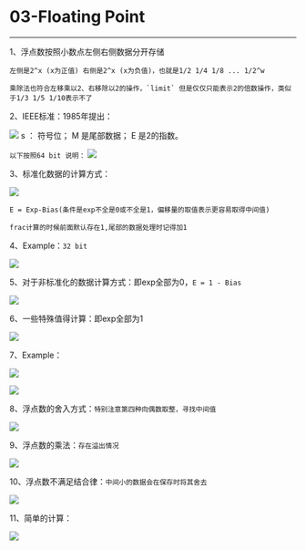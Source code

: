 # 03-Floating Point
---

1、浮点数按照小数点左侧右侧数据分开存储
    
    左侧是2^x (x为正值) 右侧是2^x (x为负值)，也就是1/2 1/4 1/8 ... 1/2^w
    
    乘除法也符合左移乘以2、右移除以2的操作，`limit` 但是仅仅只能表示2的倍数操作，类似于1/3 1/5 1/10表示不了

2、IEEE标准：1985年提出：

![](../photo/微信图片_20210604214225.png)
    s ： 符号位；    M 是尾部数据；    E 是2的指数。    
    
`以下按照64 bit 说明：`
![](../photo/微信图片_20210604214207.png)

3、标准化数据的计算方式：

![](../photo/微信图片_20210604214230.png)

    E = Exp-Bias(条件是exp不全是0或不全是1，偏移量的取值表示更容易取得中间值)

    frac计算的时候前面默认存在1,尾部的数据处理时记得加1

4、Example：`32 bit`

![](../photo/微信图片_20210604214233.png)

5、对于非标准化的数据计算方式：即exp全部为0，`E = 1 - Bias`

![](../photo/微信图片_20210604214237.png)

6、一些特殊值得计算：即exp全部为1

![](../photo/微信图片_20210604214240.png)

7、Example：

![](../photo/微信图片_20210604214244.png)

![](../photo/微信图片_20210604214247.png)

8、浮点数的舍入方式：`特别注意第四种向偶数取整，寻找中间值`

![](../photo/微信图片_20210604214251.png)

9、浮点数的乘法：`存在溢出情况`

![](../photo/微信图片_20210604214255.png`)

10、浮点数不满足结合律：`中间小的数据会在保存时将其舍去`

![](../photo/微信图片_20210604214259.png)

11、简单的计算：

![](../photo/微信图片_20210604214306.png)
